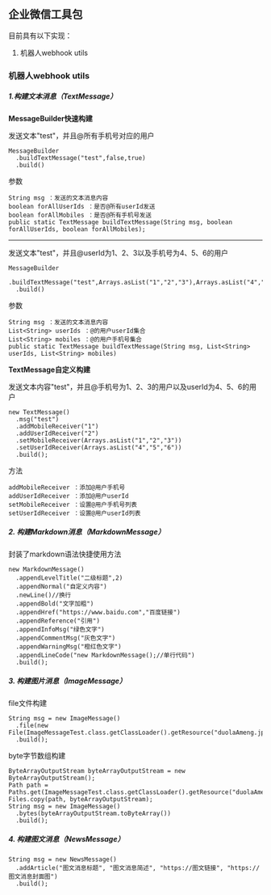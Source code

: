 ## 企业微信工具包
目前具有以下实现：
1. 机器人webhook utils



### 机器人webhook utils
##### 1.构建文本消息（TextMessage）

**MessageBuilder快速构建**

发送文本"test"，并且@所有手机号对应的用户
```
MessageBuilder
  .buildTextMessage("test",false,true)
  .build()
```
参数
```
String msg ：发送的文本消息内容
boolean forAllUserIds ：是否@所有userId发送
boolean forAllMobiles ：是否@所有手机号发送
public static TextMessage buildTextMessage(String msg, boolean forAllUserIds, boolean forAllMobiles);
```
--- 

发送文本"test"，并且@userId为1、2、3以及手机号为4、5、6的用户
```
MessageBuilder
  .buildTextMessage("test",Arrays.asList("1","2","3"),Arrays.asList("4","5","6"))
  .build()
```
参数
```
String msg ：发送的文本消息内容
List<String> userIds ：@的用户userId集合
List<String> mobiles ：@的用户手机号集合
public static TextMessage buildTextMessage(String msg, List<String> userIds, List<String> mobiles)
```

**TextMessage自定义构建**

发送文本内容"test"，并且@手机号为1、2、3的用户以及userId为4、5、6的用户
```
new TextMessage()
  .msg("test")
  .addMobileReceiver("1")
  .addUserIdReceiver("2")
  .setMobileReceiver(Arrays.asList("1","2","3"))
  .setUserIdReceiver(Arrays.asList("4","5","6"))
  .build();
```
方法
```
addMobileReceiver ：添加@用户手机号
addUserIdReceiver ：添加@用户userId
setMobileReceiver ：设置@用户手机号列表
setUserIdReceiver ：设置@用户userId列表
```

##### 2. 构建Markdown消息（MarkdownMessage）

封装了markdown语法快捷使用方法

```
new MarkdownMessage()
  .appendLevelTitle("二级标题",2)
  .appendNormal("自定义内容")
  .newLine()//换行
  .appendBold("文字加粗")
  .appendHref("https://www.baidu.com","百度链接")
  .appendReference("引用")
  .appendInfoMsg("绿色文字")
  .appendCommentMsg("灰色文字")
  .appendWarningMsg("橙红色文字")
  .appendLineCode("new MarkdownMessage();//单行代码")
  .build();
```

##### 3. 构建图片消息（ImageMessage）

file文件构建
```
String msg = new ImageMessage()
  .file(new File(ImageMessageTest.class.getClassLoader().getResource("duolaAmeng.jpg").getFile()))
  .build();
```

byte字节数组构建
```
ByteArrayOutputStream byteArrayOutputStream = new ByteArrayOutputStream();
Path path = Paths.get(ImageMessageTest.class.getClassLoader().getResource("duolaAmeng.jpg").getPath());
Files.copy(path, byteArrayOutputStream);
String msg = new ImageMessage()
  .bytes(byteArrayOutputStream.toByteArray())
  .build();
```

##### 4. 构建图文消息（NewsMessage）

```
String msg = new NewsMessage()
  .addArticle("图文消息标题", "图文消息简述", "https://图文链接", "https://图文消息封面图")
  .build();
```